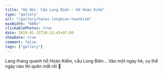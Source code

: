```yaml
---
title: "Hà Nội: Cầu Long Biên - Hồ Hoàn Kiêm"
type: "gallery"
url: "/gallery/hanoi-longbien-hoankiem"
maxWidth: "600x"
clickablePhotos: true
date: 2019-01-31T10:22:43+07:00
showDate: true
comment: false
tags: ["gallery"]
---
```


Lang thang quanh hồ Hoàn Kiếm, cầu Long Biên... Vào một ngày hè, cụ thể ngày nào thì quên mất rồi :see_no_evil:
